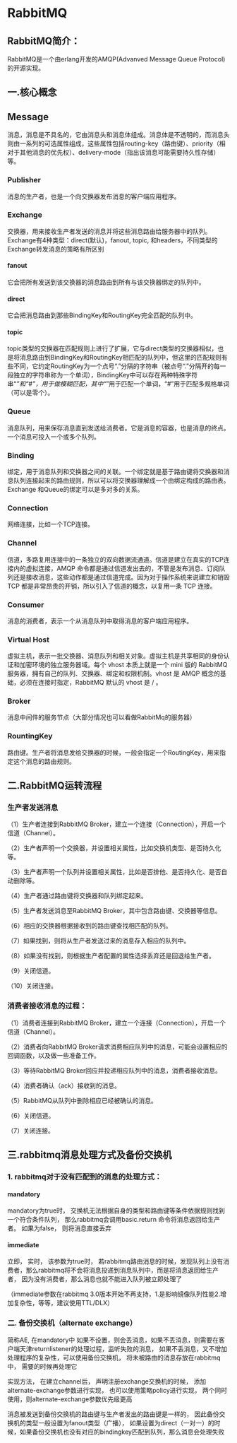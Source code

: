# RabbitMQ
## RabbitMQ简介：
RabbitMQ是一个由erlang开发的AMQP(Advanved Message Queue Protocol)的开源实现。

##  一.核心概念 
  
## Message
消息，消息是不具名的，它由消息头和消息体组成。消息体是不透明的，而消息头则由一系列的可选属性组成，这些属性包括routing-key（路由键）、priority（相对于其他消息的优先权）、delivery-mode（指出该消息可能需要持久性存储）等。

### Publisher
消息的生产者，也是一个向交换器发布消息的客户端应用程序。

### Exchange
交换器，用来接收生产者发送的消息并将这些消息路由给服务器中的队列。
Exchange有4种类型：direct(默认)，fanout, topic, 和headers，不同类型的Exchange转发消息的策略有所区别
#### fanout
它会把所有发送到该交换器的消息路由到所有与该交换器绑定的队列中。
#### direct
它会把消息路由到那些BindingKey和RoutingKey完全匹配的队列中。
#### topic
topic类型的交换器在匹配规则上进行了扩展，它与direct类型的交换器相似，也是将消息路由到BindingKey和RoutingKey相匹配的队列中，但这里的匹配规则有些不同，它约定RoutingKey为一个点号“.”分隔的字符串（被点号“.”分隔开的每一段独立的字符串称为一个单词），BindingKey中可以存在两种特殊字符串“*”和“#”，用于做模糊匹配，其中“*”用于匹配一个单词，“#”用于匹配多规格单词（可以是零个）。

### Queue
消息队列，用来保存消息直到发送给消费者。它是消息的容器，也是消息的终点。一个消息可投入一个或多个队列。

### Binding
绑定，用于消息队列和交换器之间的关联。一个绑定就是基于路由键将交换器和消息队列连接起来的路由规则，所以可以将交换器理解成一个由绑定构成的路由表。
Exchange 和Queue的绑定可以是多对多的关系。

### Connection
网络连接，比如一个TCP连接。

### Channel
信道，多路复用连接中的一条独立的双向数据流通道。信道是建立在真实的TCP连接内的虚拟连接，AMQP 命令都是通过信道发出去的，不管是发布消息、订阅队列还是接收消息，这些动作都是通过信道完成。因为对于操作系统来说建立和销毁 TCP 都是非常昂贵的开销，所以引入了信道的概念，以复用一条 TCP 连接。
### Consumer
消息的消费者，表示一个从消息队列中取得消息的客户端应用程序。

### Virtual Host
虚拟主机，表示一批交换器、消息队列和相关对象。虚拟主机是共享相同的身份认证和加密环境的独立服务器域。每个 vhost 本质上就是一个 mini 版的 RabbitMQ 服务器，拥有自己的队列、交换器、绑定和权限机制。vhost 是 AMQP 概念的基础，必须在连接时指定，RabbitMQ 默认的 vhost 是 / 。

### Broker
消息中间件的服务节点（大部分情况也可以看做RabbitMq的服务器）
### RountingKey
路由键。生产者将消息发给交换器的时候，一般会指定一个RoutingKey，用来指定这个消息的路由规则。

##  二.RabbitMQ运转流程

 ### 生产者发送消息
（1）生产者连接到RabbitMQ Broker，建立一个连接（Connection），开启一个信道（Channel）。

（2）生产者声明一个交换器，并设置相关属性，比如交换机类型、是否持久化等。

（3）生产者声明一个队列并设置相关属性，比如是否排他、是否持久化、是否自动删除等。

（4）生产者通过路由键将交换器和队列绑定起来。

（5）生产者发送消息至RabbitMQ Broker，其中包含路由键、交换器等信息。

（6）相应的交换器根据接收到的路由键查找相匹配的队列。

（7）如果找到，则将从生产者发送过来的消息存入相应的队列中。

（8）如果没有找到，则根据生产者配置的属性选择丢弃还是回退给生产者。

（9）关闭信道。

（10）关闭连接。

### 消费者接收消息的过程：

（1）消费者连接到RabbitMQ Broker，建立一个连接（Connection），开启一个信道（Channel）。

（2）消费者向RabbitMQ Broker请求消费相应队列中的消息，可能会设置相应的回调函数，以及做一些准备工作。

（3）等待RabbitMQ Broker回应并投递相应队列中的消息，消费者接收消息。

（4）消费者确认（ack）接收到的消息。

（5）RabbitMQ从队列中删除相应已经被确认的消息。

（6）关闭信道。

（7）关闭连接。
## 三.rabbitmq消息处理方式及备份交换机

### 1. rabbitmq对于没有匹配到的消息的处理方式：

#### mandatory

mandatory为true时， 交换机无法根据自身的类型和路由键等条件依据规则找到一个符合条件队列， 那么rabbitmq会调用basic.return 命令将消息返回给生产者。 如果为false， 则将消息直接丢弃

#### immediate

立即， 实时， 该参数为true时， 若rabbitmq路由消息的时候，发现队列上没有消费者，那么rabbitmq将不会将消息投递到消息队列中，而是将消息返回给生产者， 因为没有消费者，那么消息也就不能进入队列被立即处理了

（immediate参数在rabbitmq 3.0版本开始不再支持，1.是影响镜像队列性能2.增加复杂性，等等，建议使用TTL/DLX）

### 二. 备份交换机（alternate exchange） 
简称AE, 在mandatory中 如果不设置，则会丢消息，如果不丢消息，则需要在客户端天津returnlistener的处理过程，监听失败的消息， 如果不丢消息，又不增加处理程序的复杂性，可以使用备份交换机， 将未被路由的消息存放在rabbitmq中， 需要的时候再处理它

实现方法， 在建立channel后， 声明注册exchange交换机的时候， 添加 alternate-exchange参数进行实现， 也可以使用策略policy进行实现， 两个同时使用，则alternate-exchange参数优先级更高

消息被发送到备份交换机的路由键与生产者发出的路由键是一样的， 因此备份交换机的类型一般设置为fanout类型（广播）， 如果设置为direct（一对一）的时候，如果备份交换机也没有对应的bindingkey匹配到队列，那么消息会处理失败
